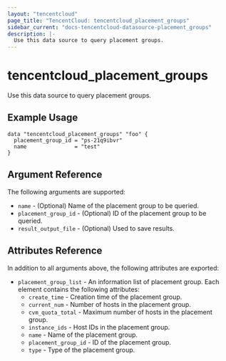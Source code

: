 ```yaml
---
layout: "tencentcloud"
page_title: "TencentCloud: tencentcloud_placement_groups"
sidebar_current: "docs-tencentcloud-datasource-placement_groups"
description: |-
  Use this data source to query placement groups.
---
```


# tencentcloud_placement_groups

Use this data source to query placement groups.

## Example Usage

```hcl
data "tencentcloud_placement_groups" "foo" {
  placement_group_id = "ps-21q9ibvr"
  name               = "test"
}
```

## Argument Reference

The following arguments are supported:

* `name` - (Optional) Name of the placement group to be queried.
* `placement_group_id` - (Optional) ID of the placement group to be queried.
* `result_output_file` - (Optional) Used to save results.

## Attributes Reference

In addition to all arguments above, the following attributes are exported:

* `placement_group_list` - An information list of placement group. Each element contains the following attributes:
  * `create_time` - Creation time of the placement group.
  * `current_num` - Number of hosts in the placement group.
  * `cvm_quota_total` - Maximum number of hosts in the placement group.
  * `instance_ids` - Host IDs in the placement group.
  * `name` - Name of the placement group.
  * `placement_group_id` - ID of the placement group.
  * `type` - Type of the placement group.


